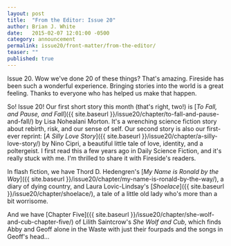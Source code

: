 ```yaml
---
layout: post
title:  "From the Editor: Issue 20"
author: Brian J. White
date:   2015-02-07 12:01:00 -0500
category: announcement
permalink: issue20/front-matter/from-the-editor/
teaser: ""
published: true
---
```


Issue 20. Wow we've done 20 of these things? That's amazing. Fireside has been such a wonderful experience. Bringing stories into the world is a great feeling. Thanks to everyone who has helped us make that happen.  

So! Issue 20! Our first short story this month (that's right, two!) is [_To Fall, and Pause, and Fall_]({{ site.baseurl }}/issue20/chapter/to-fall-and-pause-and-fall/) by Lisa Nohealani Morton. It's a wrenching science fiction story about rebirth, risk, and our sense of self. Our second story is also our first-ever reprint: [_A Silly Love Story_]({{ site.baseurl }}/issue20/chapter/a-silly-love-story/) by Nino Cipri, a beautiful little tale of love, identity, and a poltergeist. I first read this a few years ago in Daily Science Fiction, and it's really stuck with me. I'm thrilled to share it with Fireside's readers.

In flash fiction, we have Thord D. Hedengren's [_My Name is Ronald by the Way_]({{ site.baseurl }}/issue20/chapter/my-name-is-ronald-by-the-way/), a diary of dying country, and Laura Lovic-Lindsay's [_Shoelace_]({{ site.baseurl }}/issue20/chapter/shoelace/), a tale of a little old lady who's more than a bit worrisome.

And we have [Chapter Five]({{ site.baseurl }}/issue20/chapter/she-wolf-and-cub-chapter-five/) of Lilith Saintcrow's _She Wolf and Cub_, which finds Abby and Geoff alone in the Waste with just their fourpads and the songs in Geoff's head…
